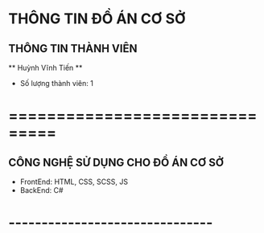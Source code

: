 # THÔNG TIN ĐỒ ÁN CƠ SỞ
## THÔNG TIN THÀNH VIÊN
** Huỳnh Vĩnh Tiến **
* Số lượng thành viên: 1
# ===============================
## CÔNG NGHỆ SỬ DỤNG CHO ĐỒ ÁN CƠ SỞ
* FrontEnd: HTML, CSS, SCSS, JS
* BackEnd: C# 
# -------------------------------
